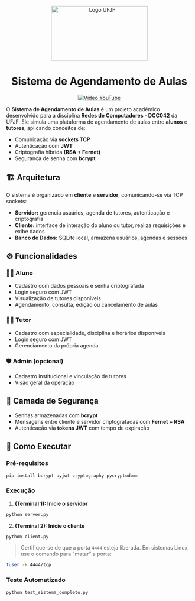 <p align="center">
  <a href="https://www.ufjf.br" rel="noopener" target="_blank">
    <img width="261" height="148" src="https://upload.wikimedia.org/wikipedia/commons/thumb/7/71/Logo_da_UFJF.png/640px-Logo_da_UFJF.png" alt="Logo UFJF" />
  </a>
</p>

<div align="center">
  
  <h1 align="center">Sistema de Agendamento de Aulas</h1>
  
  <!-- Vídeo demonstração -->
  <a href="https://youtu.be/8Q2AN6Bb1D8" target="_blank">
    <img alt="Vídeo YouTube" src="https://img.shields.io/badge/YouTube-Demonstra%C3%A7%C3%A3o-FF0000?logo=youtube&logoColor=white">
  </a>
  
</div>




O **Sistema de Agendamento de Aulas** é um projeto acadêmico desenvolvido para a disciplina **Redes de Computadores - DCC042** da UFJF.  Ele simula uma plataforma de agendamento de aulas entre **alunos** e **tutores**, aplicando conceitos de:

- Comunicação via **sockets TCP**
- Autenticação com **JWT**
- Criptografia híbrida **(RSA + Fernet)**
- Segurança de senha com **bcrypt**



## 🏗️ Arquitetura

O sistema é organizado em **cliente** e **servidor**, comunicando-se via TCP sockets:

- **Servidor:** gerencia usuários, agenda de tutores, autenticação e criptografia  
- **Cliente:** interface de interação do aluno ou tutor, realiza requisições e exibe dados  
- **Banco de Dados:** SQLite local, armazena usuários, agendas e sessões  



## ⚙️ Funcionalidades

### 👩‍🎓 Aluno
- Cadastro com dados pessoais e senha criptografada  
- Login seguro com JWT  
- Visualização de tutores disponíveis  
- Agendamento, consulta, edição ou cancelamento de aulas  

### 👨‍🏫 Tutor
- Cadastro com especialidade, disciplina e horários disponíveis  
- Login seguro com JWT  
- Gerenciamento da própria agenda  

### 🛡️ Admin (opcional)
- Cadastro institucional e vinculação de tutores  
- Visão geral da operação  


## 🔐 Camada de Segurança

- Senhas armazenadas com **bcrypt**  
- Mensagens entre cliente e servidor criptografadas com **Fernet + RSA**  
- Autenticação via **tokens JWT** com tempo de expiração  


## 🚀 Como Executar

### Pré-requisitos
```bash
pip install bcrypt pyjwt cryptography pycryptodome
```

### Execução
1. **(Terminal 1): Inicie o servidor**
```bash
python server.py
```

2. **(Terminal 2): Inicie o cliente**
```bash
python client.py
```

> Certifique-se de que a porta `4444` esteja liberada. Em sistemas Linux, use o comando para "matar" a porta:
```bash
fuser -k 4444/tcp
```

### Teste Automatizado
```bash
python test_sistema_completo.py
```




